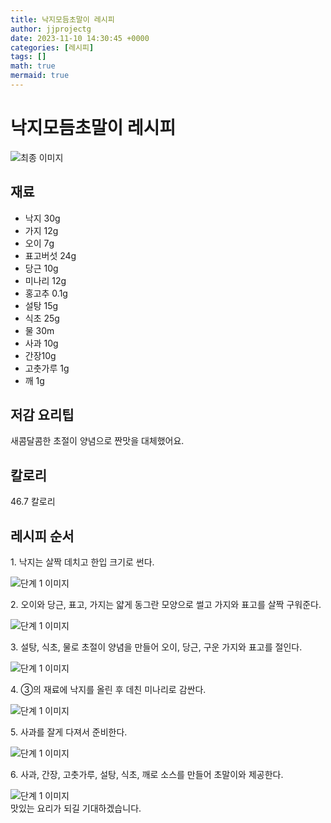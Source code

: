 ```yaml
---
title: 낙지모듬초말이 레시피
author: jjprojectg
date: 2023-11-10 14:30:45 +0000
categories: [레시피]
tags: []
math: true
mermaid: true
---
```

<meta name="og:type" content="website"/>
<meta charset="UTF-8"/>
<div class="header">
  <h1>낙지모듬초말이 레시피</h1>
</div>

<div class="container my-4">
  <div class="row">
    <div class="col-12 col-md-6">
      <div class="recipe-image">
        <img src="http://www.foodsafetykorea.go.kr/uploadimg/20200317/20200317112606_1584411966414.JPG" class="step-image" alt="최종 이미지"/>
      </div>
    </div>
    <div class="col-12 col-md-6">
      <div class="ingredients">
        <h2>재료</h2>
        <ul class="card">
          <li> 낙지 30g </li>
          <li>  가지 12g </li>
          <li>  오이 7g </li>
          <li>  표고버섯 24g </li>
          <li>  당근 10g </li>
          <li>  미나리 12g </li>
          <li>  홍고추 0.1g </li>
          <li>  설탕 15g </li>
          <li>  식초 25g </li>
          <li>  물 30m  </li>
          <li>  사과 10g </li>
          <li>  간장10g </li>
          <li>  고춧가루 1g </li>
          <li>  깨 1g </li>
</ul>
      </div>
    </div>
    <div class="col-12 col-md-6">
      <div class="ingredients">
        <h2>저감 요리팁</h2>
        <div class="card"> 
          <p>
            새콤달콤한 초절이 양념으로 짠맛을 대체했어요.
          </p>
        </div>
      </div>
      <div class="ingredients">
        <h2>칼로리</h2>
        <div class="card"> 
          <p>
            46.7 칼로리
          </p>
        </div>
      </div>
    </div>
  </div>
  <h2 class="my-4">레시피 순서</h2>
    <div class="card recipe-card">
    <div class="card-body recipe-stesp">
      <p class="card-text step-description">1. 낙지는 살짝 데치고 한입 크기로 썬다.</p>
      <img src="http://www.foodsafetykorea.go.kr/uploadimg/20200317/20200317112625_1584411985737.JPG" alt="단계 1 이미지" class="step-image"/>
    </div>
  </div>
  <div class="card recipe-card">
    <div class="card-body recipe-stesp">
      <p class="card-text step-description">2. 오이와 당근, 표고, 가지는 얇게 동그란 모양으로 썰고 가지와 표고를 살짝 구워준다.</p>
      <img src="http://www.foodsafetykorea.go.kr/uploadimg/20200317/20200317112701_1584412021851.JPG" alt="단계 1 이미지" class="step-image"/>
    </div>
  </div>
  <div class="card recipe-card">
    <div class="card-body recipe-stesp">
      <p class="card-text step-description">3. 설탕, 식초, 물로 초절이 양념을 만들어 오이, 당근, 구운 가지와 표고를 절인다.</p>
      <img src="http://www.foodsafetykorea.go.kr/uploadimg/20200317/20200317112715_1584412035350.JPG" alt="단계 1 이미지" class="step-image"/>
    </div>
  </div>
  <div class="card recipe-card">
    <div class="card-body recipe-stesp">
      <p class="card-text step-description">4. ③의 재료에 낙지를 올린 후 데친 미나리로 감싼다.</p>
      <img src="http://www.foodsafetykorea.go.kr/uploadimg/20200317/20200317112726_1584412046615.JPG" alt="단계 1 이미지" class="step-image"/>
    </div>
  </div>
  <div class="card recipe-card">
    <div class="card-body recipe-stesp">
      <p class="card-text step-description">5. 사과를 잘게 다져서 준비한다.</p>
      <img src="http://www.foodsafetykorea.go.kr/uploadimg/20200317/20200317112749_1584412069535.JPG" alt="단계 1 이미지" class="step-image"/>
    </div>
  </div>
  <div class="card recipe-card">
    <div class="card-body recipe-stesp">
      <p class="card-text step-description">6. 사과, 간장, 고춧가루, 설탕, 식초, 깨로 소스를 만들어 초말이와 제공한다.</p>
      <img src="http://www.foodsafetykorea.go.kr/uploadimg/20200317/20200317112808_1584412088717.JPG" alt="단계 1 이미지" class="step-image"/>
    </div>
  </div>
</div>
맛있는 요리가 되길 기대하겠습니다.
